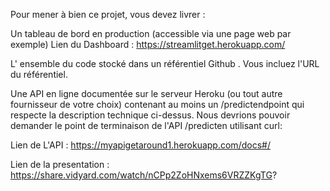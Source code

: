 Pour mener à bien ce projet, vous devez livrer :

Un tableau de bord en production (accessible via une page web par exemple)
    Lien du Dashboard : https://streamlitget.herokuapp.com/


L' ensemble du code stocké dans un référentiel Github . Vous incluez l'URL du référentiel.

Une API en ligne documentée sur le serveur Heroku (ou tout autre fournisseur de votre choix) contenant au moins un /predictendpoint qui respecte la description technique ci-dessus. Nous devrions pouvoir demander le point de terminaison de l'API /predicten utilisant curl: 

  Lien de L'API : https://myapigetaround1.herokuapp.com/docs#/


  Lien de la presentation : https://share.vidyard.com/watch/nCPp2ZoHNxems6VRZZKgTG?
